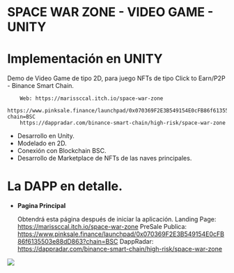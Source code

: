 # SPACE WAR ZONE - VIDEO GAME - UNITY

# Implementación en UNITY

Demo de Video Game de tipo 2D, para juego NFTs de tipo Click to Earn/P2P - Binance Smart Chain.

		Web: https://marissccal.itch.io/space-war-zone
		https://www.pinksale.finance/launchpad/0x070369F2E3B549154E0cFB86f6135503e88dD863?chain=BSC
		https://dappradar.com/binance-smart-chain/high-risk/space-war-zone
        

- Desarrollo en Unity.
- Modelado en 2D.
- Conexión con Blockchain BSC.
- Desarrollo de Marketplace de NFTs de las naves principales. 
        
        

# La DAPP en detalle.

- **Pagina Principal**
    
    Obtendrá esta página después de iniciar la aplicación. Landing Page: https://marissccal.itch.io/space-war-zone
    							   PreSale Publica: https://www.pinksale.finance/launchpad/0x070369F2E3B549154E0cFB86f6135503e88dD863?chain=BSC
							   DappRadar: https://dappradar.com/binance-smart-chain/high-risk/space-war-zone
 
<img src="https://gateway.pinata.cloud/ipfs/QmXJU9SK7eVUWBZFxtVaN4VZcpcSQUBQ4g9wUSpc9X22Rr">
